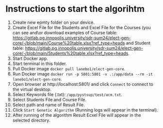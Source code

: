 # Instructions to start the algorihtm

1. Create new epmty folder on your device.
2. Create Excel File for the Students and Excel File for the Courses (you can see and\or download examples of Course table: https://gitlab.pg.innopolis.university/sdr-sum24/elect-gen-core/-/blob/main/Course%20table.xlsx?ref_type=heads and Student table: https://gitlab.pg.innopolis.university/sdr-sum24/elect-gen-core/-/blob/main/Students%20table.xlsx?ref_type=heads.
3. Start Docker app.
4. Start terminal in this folder.
5. Pull Docker image ```docker pull lanebo1/elect-gen-core```.
6. Run Docker image ```docker run -p 5801:5801 -v .:/app/data --rm -it lanebo1/elect-gen-core```.
7. Open browser at http://localhost:5801/ and click `Connect` to connect to the virtual desktop.
8. Select Keywords file (.txt): `/app/pystsup/test/acm.txt`.
9. Select Students File and Course File.
10. Select path and name of Result File.
11. Click `Start Genetic Algorithm` (Running logs will appear in the terminal).
12. After running of the algorithm Result Ecxel File will appear in the selected directory.

